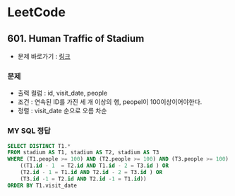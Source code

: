 
# LeetCode
## 601. Human Traffic of Stadium
* 문제 바로가기 : [링크](https://leetcode.com/problems/human-traffic-of-stadium/)

### 문제
* 출력 컬럼 : id, visit_date, people 
* 조건 : 연속된 ID를 가진 세 개 이상의 행, peopel이 100이상이어야한다.
* 정렬 : visit_date 순으로 오름 차순


### MY SQL 정답

```SQL
SELECT DISTINCT T1.*
FROM stadium AS T1, stadium AS T2, stadium AS T3
WHERE (T1.people >= 100) AND (T2.people >= 100) AND (T3.people >= 100) AND
    ((T1.id - 1  = T2.id AND T1.id - 2 = T3.id ) OR
    (T2.id - 1 = T1.id AND T2.id - 2 = T3.id ) OR
    (T3.id -1 = T2.id AND T2.id -1 = T1.id))
ORDER BY T1.visit_date
```